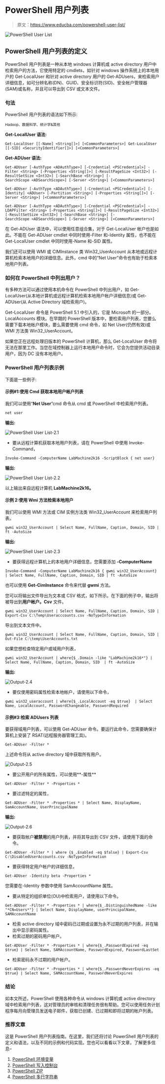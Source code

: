 # PowerShell 用户列表

> 原文：<https://www.educba.com/powershell-user-list/>

![PowerShell User List](img/ae6db2fa4586c27cd464a1469d1c6339.png)



## PowerShell 用户列表的定义

PowerShell 用户列表是一种从本地 windows 计算机或 active directory 用户中检索用户的方法，它使用特定的 cmdlets，如针对 windows 操作系统上的本地用户的 Get-LocalUser 和针对 active directory 用户的 Get-ADUsers，来检索用户详细信息，如可分辨名称(DN)、GUID、安全标识符(SID)、安全帐户管理器(SAM)或名称，并且可以导出到 CSV 或文本文件。

### 句法

PowerShell 用户列表的语法如下所示:

<small>Hadoop、数据科学、统计学&其他</small>

**Get-LocalUser 语法:**

`Get-LocalUser
[[-Name] <String[]>] [<CommonParameters>] Get-LocalUser
[[-SID] <SecurityIdentifier[]>] [<CommonParameters>]`

**Get-ADUser 语法:**

`Get-ADUser
[-AuthType <ADAuthType>] [-Credential <PSCredential>] -Filter <String>
[-Properties <String[]>] [-ResultPageSize <Int32>] [-ResultSetSize <Int32>] [-SearchBase <String>] [-SearchScope <ADSearchScope>] [-Server <String>] [<CommonParameters>]`

`Get-ADUser
[-AuthType <ADAuthType>] [-Credential <PSCredential>] [-Identity] <ADUser>
[-Partition <String>] [-Properties <String[]>] [-Server <String>] [<CommonParameters>]`

`Get-ADUser
[-AuthType <ADAuthType>] [-Credential <PSCredential>] -LDAPFilter <String>
[-Properties <String[]>] [-ResultPageSize <Int32>] [-ResultSetSize <Int32>] [-SearchBase <String>] [-SearchScope <ADSearchScope>] [-Server <String>] [<CommonParameters>]`

在 Get-ADUser 语法中，可以使用任意组合集，对于 Get-LocalUser 帐户也是如此。不能在 Get-ADUser cmdlet 中同时使用-Filter 和-Identity 属性，也不能在 Get-LocalUser cmdlet 中同时使用-Name 和-SID 属性。

我们还可以使用 WMI 或 CIMInstance 类 Win32_UserAccount 从本地或远程计算机检索本地用户的详细信息。此外，cmd 中的“Net User”命令也有助于检索本地用户列表。

### 如何在 PowerShell 中列出用户？

有多种方法可以通过使用本机命令在 PowerShell 中列出用户，如 Get-LocalUser(从本地计算机或远程计算机检索本地用户帐户详细信息)或 Get-ADUser(从 Active Directory 域检索用户)。

Get-LocalUser 命令是 PowerShell 5.1 中引入的，它是 Microsoft 的一部分。LocalAccounts 模块。在早期的 PowerShell 版本中，要检索用户列表，您要么需要下载本地帐户模块，要么需要使用 cmd 命令，如 Net User(仍然有效)或 WMI 方法类 Win32_UserAccount。

如果您正在远程处理旧版本的 PowerShell 计算机，那么 Get-LocalUser 命令将无法在那里工作。当您在域控制器上运行本地用户命令时，它会为您提供活动目录用户，因为 DC 没有本地用户。

### PowerShell 用户列表示例

下面是一些例子:

#### 示例#1:使用 Cmd 获取本地用户帐户列表

我们可以使用“**Net User**”cmd 命令从 cmd 或 PowerShell 中检索用户列表。

`net user`

**输出:**

![PowerShell User List-2.1](img/54c06f209439a88f2158ca97f7a1b40f.png)



*   要从远程计算机获取本地用户列表，请在 PowerShell 中使用 Invoke-Command，

`Invoke-Command -ComputerName LabMachine2k16 -ScriptBlock { net user}`

**输出:**

![PowerShell User List-2.2](img/af81c6f68ef08b1ccf2371461328c4fc.png)



以上输出来自远程计算机 **LabMachine2k16。**

#### 示例 2:使用 Wmi 方法检索本地用户

我们可以使用 WMI 方法或 CIM 实例方法类 Win32_UserAccount 来检索用户列表。

`gwmi win32_UserAccount | Select Name, FullName, Caption, Domain, SID | ft -AutoSize`

**输出:**

![PowerShell User List-2.3](img/48b5131da4d7b0442614685cd7adb3a8.png)



*   要获得远程计算机上的本地用户详细信息，您需要添加 **-ComputerName**

`Invoke-Command -ComputerName LabMachine2k16 { gwmi win32_UserAccount} | Select Name, FullName, Caption, Domain, SID | ft -AutoSize`

也可以使用 **Get-CimInstance** 命令来代替 **gwmi** 方法。

您可以将输出文件导出为文本或 CSV 格式，如下所示。在下面的例子中，输出将被导出到**用户帐户。Csv** 文件。

`gwmi win32_UserAccount | Select Name, FullName, Caption, Domain, SID | Export-Csv C:\Temp\Useracccounts.csv -NoTypeInformation`

导出到文本文件中。

`gwmi win32_UserAccount | Select Name, FullName, Caption, Domain, SID | Out-File C:\temp\UserAccounts.txt`

如果您想检查特定用户或域用户列表，

`gwmi win32_UserAccount | where{$_.Domain -like "LabMachine2k16*"} | Select Name, FullName, Caption, Domain, SID  | ft -AutoSize`

**输出:**

![Output-2.4](img/8b238fcee694e0ad6b9b6a77a28748ea.png)



*   要仅使用密码属性检索本地帐户，请使用以下命令，

`gwmi win32_useraccount | where{$_.LocalAccount -eq $true}  | Select Name, LocalAccount, PasswordChangeable, PasswordRequired`

#### 示例#3:检索 ADUsers 列表

要获得域用户列表，可以使用 Get-ADUser 命令。要运行此命令，您需要确保计算机上安装了 RSAT(远程服务器管理工具)。

`Get-ADUser -Filter *`

上述命令将从 active directory 域中获取所有用户。

![Output-2.5](img/8bfe5525618f2ddd7f130253122fd949.png)



*   要公开用户的所有属性，可以使用**-属性**

`Get-ADUser -Filter * -Properties *`

*   要过滤特定的属性，

`Get-ADUser -Filter * -Properties * | Select Name, DisplayName, SamAccountName, UserPrincipalName`

**输出:**

![Output-2.6](img/54cf0154ab9d52c4b3381fc14d207da8.png)



*   要获取帐户**被禁用**的用户列表，并将其导出到 CSV 文件，请使用下面的命令。

`Get-ADUser -Filter * | where {$_.Enabled -eq $false} | Export-Csv C:\DisabledUserAccounts.csv -NoTypeInformation`

*   要获得特定用户帐户的详细信息，

`Get-ADUser -Identity beta -Properties *`

您需要在-Identity 参数中使用 SamAccountName 属性。

*   要从特定的组织单位(OU)中检索用户，请使用以下命令。

`Get-ADUser -Filter * -Properties * | where{$_.DistinguishedName -like "*CN=Users*"} | Select Name, DisplayName, userPrincipalName, SAMAccountName`

*   检索 active directory 域中密码已过期或设置为永不过期的用户列表，并在输出中显示密码属性。
*   检索过期的密码用户帐户。

`Get-ADUser -Filter * -Properties * | where{$_.PasswordExpired -eq $true} | Select Name, SAMAccountName, PasswordExpired, PasswordLastSet`

*   检索密码永不过期的用户帐户。

`Get-ADUser -Filter * -Properties * | where{$_.PasswordNeverExpires -eq $true} | Select Name, SAMAccountName, PasswordNeverExpires`

### 结论

如本文所述，PowerShell 使用各种命令从 windows 计算机或 active directory 域中检索用户列表，这对管理员的审核和清理任务很有帮助。您可以使用任务计划程序每月向管理员发送电子邮件，获取已创建、已过期和即将过期的帐户列表。

### 推荐文章

这是 PowerShell 用户列表指南。在这里，我们还将讨论 PowerShell 用户列表的定义和语法，以及不同的示例和代码实现。您也可以看看以下文章，了解更多信息–

1.  [PowerShell 环境变量](https://www.educba.com/powershell-environment-variable/)
2.  [PowerShell 写入控制台](https://www.educba.com/powershell-write-to-console/)
3.  [PowerShell ZIP](https://www.educba.com/powershell-zip/)
4.  [PowerShell 多行字符串](https://www.educba.com/powershell-multiline-string/)





